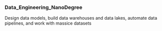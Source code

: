 ### Data_Engineering_NanoDegree


Design data models, build data warehouses and data lakes, automate data pipelines, and work with massice datasets
